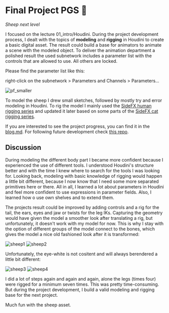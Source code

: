 # Final Project PGS 🐑

_Sheep next level_

I focused on the lecture 01_intro/Houdini. During the project development process, I dealt with the topics of **modeling** and **rigging** in Houdini to create a basic digital asset. The result could build a base for animators to animate a scene with the modeled object. To deliver the animation department a polished result the used subnetwork includes a parameter list with the controls that are allowed to use. All others are locked. 

Please find the parameter list like this:

right-click on the subnetwork > Parameters and Channels > Parameters...

![pf_smaller](https://user-images.githubusercontent.com/22836416/65829084-c7ba5400-e2a1-11e9-8a73-b09e7278e41f.gif)

To model the sheep I drew small sketches, followed by mostly try and error modeling in Houdini. To rig the model I mainly used the [SideFX human rigging series](https://www.sidefx.com/learn/collections/rigging-series/) and updated it later based on some parts of the [SideFX cat rigging series](https://www.sidefx.com/tutorials/author/Bj%C3%B8rn%20Blaabjerg%20S%C3%B8rensen/).

If you are interested to see the project progress, you can find it in the [blog.md](./blog.md). For following future development check [this repo](https://github.com/Franziska-Paetzold/Houdini/).


## Discussion

During modeling the different body part I became more confident because I experienced the use of different tools. I understood Houdini's structure better and with the time I knew where to search for the tools I was looking for. Looking back, modeling with basic knowledge of rigging would happen a little bit different, because I now know that I need some more separated primitives here or there. 
All in all, I learned a lot about parameters in Houdini and feel more confident to use expressions in parameter fields. Also, I learned how o use own shelves and to extend them.

The projects result could be improved by adding controls and a rig for the tail, the ears, eyes and jaw or twists for the leg IKs. Capturing the geometry would have given the model a smoother look after translating a rig, but unfortunately, it doesn't work with my model for now. This is why I stay with the option of different groups of the model connect to the bones, which gives the model a nice old fashioned look after it is transformed:

![sheep1](https://user-images.githubusercontent.com/22836416/65989027-360d3b00-e489-11e9-9796-aae959943c2f.png)
![sheep2](https://user-images.githubusercontent.com/22836416/65989036-39082b80-e489-11e9-9a22-e60428a56f1d.jpeg)

Unfortunately, the eye-white is not cositent and will always berendered a  little bit different:

![sheep3](https://user-images.githubusercontent.com/22836416/65989039-3a395880-e489-11e9-9618-510ca2701c07.png)
![sheep4](https://user-images.githubusercontent.com/22836416/65989040-3ad1ef00-e489-11e9-9d09-5083907f26b1.png)


I did a lot of steps again and again and again, alone the legs (times four) were rigged for a minimum seven times. This was pretty time-consuming. But during the project development, I build a valid modeling and rigging base for the next project. 

Much fun with the sheep asset. 
